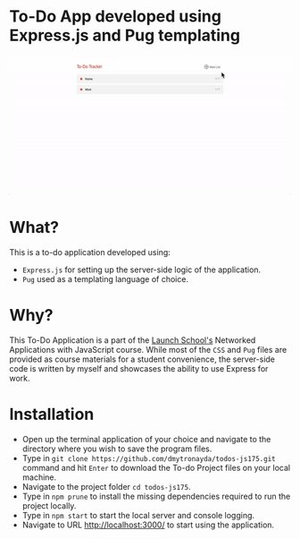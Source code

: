 # To-Do App developed using Express.js and Pug templating
![demo-todo-app](public/images/demo-todo-app.gif)

# What?
This is a to-do application developed using: 
- `Express.js` for setting up the server-side logic of the application.
- `Pug` used as a templating language of choice.

# Why?
This To-Do Application is a part of the [Launch School's](https://launchschool.com/) Networked Applications with JavaScript course. While most of the `CSS` and `Pug` files are provided as course materials for a student convenience, the server-side code is written by myself and showcases the ability to use Express for work.

# Installation
- Open up the terminal application of your choice and navigate to the directory where you wish to save the program files.
- Type in `git clone https://github.com/dmytronayda/todos-js175.git` command and hit `Enter` to download the To-do Project files on your local machine. 
- Navigate to the project folder `cd todos-js175`.
- Type in `npm prune` to install the missing dependencies required to run the project locally.
- Type in `npm start` to start the local server and console logging.
- Navigate to URL [http://localhost:3000/](http://localhost:3000/) to start using the application.